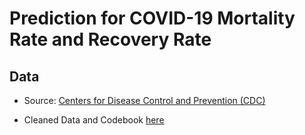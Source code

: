 # Prediction for COVID-19 Mortality Rate and Recovery Rate

## Data

- Source: [Centers for Disease Control and Prevention (CDC)](https://data.cdc.gov/Case-Surveillance/COVID-19-Case-Surveillance-Public-Use-Data-with-Ge/ynhu-f2s2)

- Cleaned Data and Codebook [here](https://github.com/xiaohan-sun/Datamining/tree/main/Final%20Project/data)
